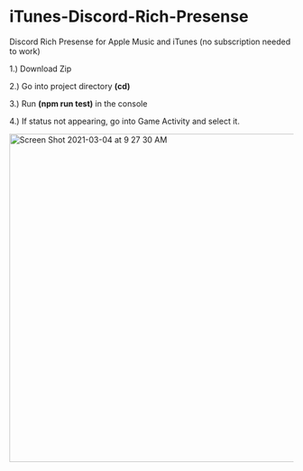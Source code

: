 # iTunes-Discord-Rich-Presense
Discord Rich Presense for Apple Music and iTunes (no subscription needed to work)

1.) Download Zip

2.) Go into project directory **(cd)**

3.) Run **(npm run test)** in the console

4.) If status not appearing, go into Game Activity and select it.


<img width="582" alt="Screen Shot 2021-03-04 at 9 27 30 AM" src="https://user-images.githubusercontent.com/71937946/109978402-d8a79a00-7ccb-11eb-9f24-1fb05273282d.png">
